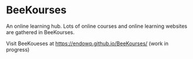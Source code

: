 # BeeKourses
An online learning hub. Lots of online courses and online learning websites are gathered in BeeKourses.

Visit BeeKoueses at https://endowp.github.io/BeeKourses/ (work in progress)
